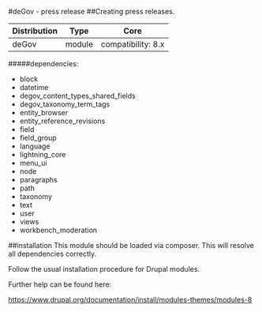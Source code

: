 #deGov - press release
##Creating press releases.

Distribution | Type | Core
--- | --- | ---
deGov | module |  compatibility: 8.x

#####dependencies:
  - block
  - datetime
  - degov_content_types_shared_fields
  - degov_taxonomy_term_tags
  - entity_browser
  - entity_reference_revisions
  - field
  - field_group
  - language
  - lightning_core
  - menu_ui
  - node
  - paragraphs
  - path
  - taxonomy
  - text
  - user
  - views
  - workbench_moderation

##installation
This module should be loaded via composer. This will resolve all dependencies correctly.

Follow the usual installation procedure for Drupal modules.

Further help can be found here:

https://www.drupal.org/documentation/install/modules-themes/modules-8

